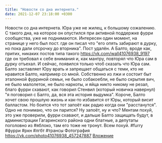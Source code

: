```yaml
---
title: "Новости со дна интернета."
date: 2021-12-07 23:18:00 +0300
---
```


Новости со дна интернета.
Юра уже не жилец, к большому сожалению. С такого дна, на которое он опустился при активной поддержке фурри сообщества, уже не поднимаются.
Интересен один момент, на странице у него был пост. где он писал что "его опять забирают в дурку, но пока дали отсрочку до вторника". Пост удалён. А Балто, вроде как, притих, никаких постов типа такого https://vk.com/wall41076938_9197 где он требовал к себе внимания и, как мантру, повторял что Юра сам в дурку отъехал. И сейчас, появился только чтоб сказать что Юра сам. Балто заставляет Юру врать и запрещает общаться с теми, кто не нравится Балто, например со мной. Собственно из лжи и состоит быт эталонной фурриной семьи, не было собакоебли, не было скрытия вич, не было малолеток, не было наркоты, и яйца никто никому не резал, благо фурри схавают, как говорил Стенвил (который новичка навернул) "я поговорил с Балто, да, вся эта история выдумка".
Короче, Балто хочет свою прошлую жизнь и как-то избавится от Юры, который висит балластом. Но боится что тот запоёт как радио когда они "расстанутся". Одно не понимаю, что он парится? Ну запоёт, ну и что? Ментам похуй, это уже проверили, фурри схавают, и дальше Балто защищать будут, в администрации Гагаринского района одни блатные, а депутаты поголовно из #яблоко, там его тоже не тронут. Всем похуй.
#furry #фурри #ркн #лгбт #трансы
Фотография
<a class="vk-attach" href="https://vk.com/photo41076938_457247887">https://vk.com/photo41076938_457247887</a>
<a class="vk-attach" href="https://vk.com/photo41076938_457247887">Вложение</a>
